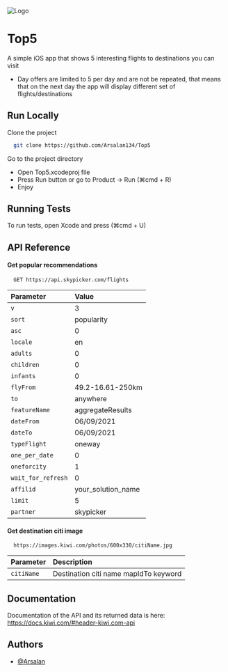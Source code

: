 ![Logo](https://images.kiwi.com/common/kiwicom-logo.svg)

# Top5

A simple iOS app that shows 5 interesting flights to destinations you can visit
- Day offers are limited to 5 per day and are not be repeated, that means that on the next day the app will display different set of flights/destinations
## Run Locally

Clone the project

```bash
  git clone https://github.com/Arsalan134/Top5
```

Go to the project directory

- Open Top5.xcodeproj file
- Press Run button or go to Product -> Run (⌘cmd + R)
- Enjoy
## Running Tests

To run tests, open Xcode and press (⌘cmd + U)
## API Reference

#### Get popular recommendations

```http
  GET https://api.skypicker.com/flights
```

| Parameter | Value     |
| :-------- | :------- |
| `v`       | 3 | 
| `sort`    | popularity | 
| `asc`     | 0 | 
| `locale`  | en | 
| `adults`  | 0 | 
| `children`| 0 | 
| `infants` | 0 | 
| `flyFrom` | 49.2-16.61-250km | 
| `to`      | anywhere | 
| `featureName`     | aggregateResults | 
| `dateFrom`        | 06/09/2021 | 
| `dateTo`          | 06/09/2021 | 
| `typeFlight`      | oneway | 
| `one_per_date`    | 0 | 
| `oneforcity`      | 1 | 
| `wait_for_refresh`| 0 | 
| `affilid` | your_solution_name | 
| `limit`   | 5 | 
| `partner` | skypicker |  


#### Get destination citi image

```http
  https://images.kiwi.com/photos/600x330/citiName.jpg
```

| Parameter | Description     |
| :-------- | :------- |
| `citiName`| Destination citi name mapIdTo keyword  | 



## Documentation

Documentation of the API and its returned data is here:
https://docs.kiwi.com/#header-kiwi.com-api


## Authors

- [@Arsalan](https://www.github.com/arsalan134)
